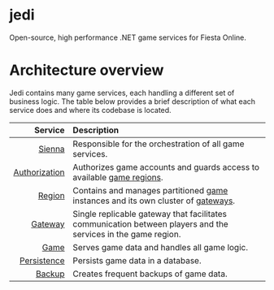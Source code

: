 # jedi
Open-source, high performance .NET game services for Fiesta Online.

# Architecture overview
Jedi contains many game services, each handling a different set of business logic. The table below provides a brief description of what each service does and where its codebase is located.

| Service | Description |
| ---: | :--- |
| [Sienna](https://github.com/dakaraic/jedi/tree/main/src/Sienna) | Responsible for the orchestration of all game services. |
| [Authorization](https://github.com/dakaraic/jedi/tree/main/src/Authorization) | Authorizes game accounts and guards access to available [game regions](https://github.com/dakaraic/jedi/tree/main/src/Region). |
| [Region](https://github.com/dakaraic/jedi/tree/main/src/Region) | Contains and manages partitioned [game](https://github.com/dakaraic/jedi/tree/main/src/Game) instances and its own cluster of [gateways](https://github.com/dakaraic/jedi/tree/main/src/Gateway). |
| [Gateway](https://github.com/dakaraic/jedi/tree/main/src/Gateway) | Single replicable gateway that facilitates communication between players and the services in the game region. |
| [Game](https://github.com/dakaraic/jedi/tree/main/src/Game) | Serves game data and handles all game logic. |
| [Persistence](https://github.com/dakaraic/jedi/tree/main/src/Persistence) | Persists game data in a database. |
| [Backup](https://github.com/dakaraic/jedi/tree/main/src/Backup) | Creates frequent backups of game data. |

